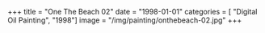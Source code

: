 +++
title = "One The Beach 02"
date = "1998-01-01"
categories = [ "Digital Oil Painting", "1998"]
image = "/img/painting/onthebeach-02.jpg"
+++

